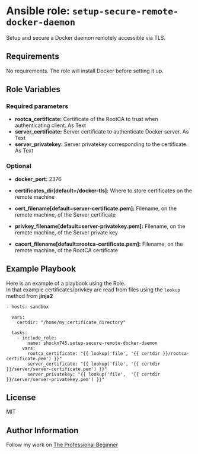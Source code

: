 # Ansible role: `setup-secure-remote-docker-daemon`

Setup and secure a Docker daemon remotely accessible via TLS.

## Requirements

No requirements. The role will install Docker before setting it up.

## Role Variables

### Required parameters

* **rootca_certificate:** Certificate of the RootCA to trust when authenticating client. As Text
* **server_certificate:** Server certificate to authenticate Docker server. As Text
* **server_privatekey:** Server privatekey corresponding to the certificate. As Text

### Optional

* **docker_port:** 2376
* **certificates_dir[default=/docker-tls]:** Where to store certificates on the remote machine

* **cert_filename[default=server-certificate.pem]:** Filename, on the remote machine, of the Server certificate 
* **privkey_filename[default=server-privatekey.pem]:**  Filename, on the remote machine, of the Server private key
* **cacert_filename[default=rootca-certificate.pem]:**  Filename, on the remote machine, of the RootCA certificate

## Example Playbook

Here is an example of a playbook using the Role.  
In that example certificates/privkey are read from files using the `lookup` method from **jinja2**

    - hosts: sandbox

      vars:
        certdir: "/home/my_certificate_directory"

      tasks:
        - include_role:
            name: shockn745.setup-secure-remote-docker-daemon
          vars:
            rootca_certificate: "{{ lookup('file', '{{ certdir }}/rootca-certificate.pem') }}"
            server_certificate: "{{ lookup('file', '{{ certdir }}/server/server-certificate.pem') }}"
            server_privatekey: "{{ lookup('file',  '{{ certdir }}/server/server-privatekey.pem') }}"


## License

MIT

## Author Information

Follow my work on [The Professional Beginner](https://professionalbeginner.com)
